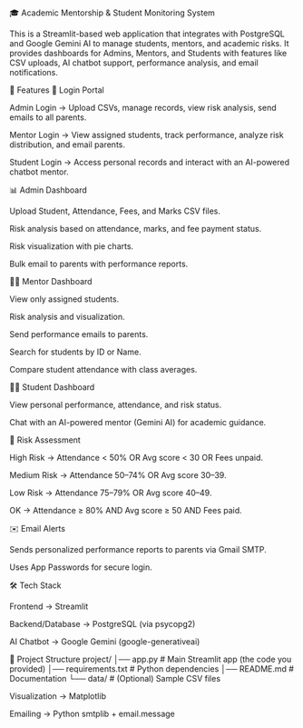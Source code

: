🎓 Academic Mentorship & Student Monitoring System

This is a Streamlit-based web application that integrates with PostgreSQL and Google Gemini AI to manage students, mentors, and academic risks.
It provides dashboards for Admins, Mentors, and Students with features like CSV uploads, AI chatbot support, performance analysis, and email notifications.

🚀 Features
🔑 Login Portal

Admin Login → Upload CSVs, manage records, view risk analysis, send emails to all parents.

Mentor Login → View assigned students, track performance, analyze risk distribution, and email parents.

Student Login → Access personal records and interact with an AI-powered chatbot mentor.

📊 Admin Dashboard

Upload Student, Attendance, Fees, and Marks CSV files.

Risk analysis based on attendance, marks, and fee payment status.

Risk visualization with pie charts.

Bulk email to parents with performance reports.

👨‍🏫 Mentor Dashboard

View only assigned students.

Risk analysis and visualization.

Send performance emails to parents.

Search for students by ID or Name.

Compare student attendance with class averages.

👩‍🎓 Student Dashboard

View personal performance, attendance, and risk status.

Chat with an AI-powered mentor (Gemini AI) for academic guidance.

🧠 Risk Assessment

High Risk → Attendance < 50% OR Avg score < 30 OR Fees unpaid.

Medium Risk → Attendance 50–74% OR Avg score 30–39.

Low Risk → Attendance 75–79% OR Avg score 40–49.

OK → Attendance ≥ 80% AND Avg score ≥ 50 AND Fees paid.

✉️ Email Alerts

Sends personalized performance reports to parents via Gmail SMTP.

Uses App Passwords for secure login.

🛠️ Tech Stack

Frontend → Streamlit

Backend/Database → PostgreSQL (via psycopg2)

AI Chatbot → Google Gemini
 (google-generativeai)
 

📂 Project Structure
project/
│── app.py                # Main Streamlit app (the code you provided)
│── requirements.txt       # Python dependencies
│── README.md              # Documentation
└── data/                  # (Optional) Sample CSV files


Visualization → Matplotlib

Emailing → Python smtplib + email.message

